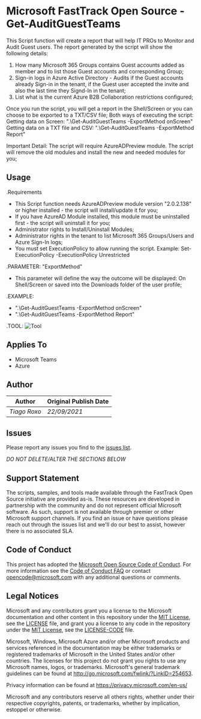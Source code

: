# Microsoft FastTrack Open Source - Get-AuditGuestTeams

This Script function will create a report that will help IT PROs to Monitor and Audit Guest users. The report generated by the script will show the following details:
1. How many Microsoft 365 Groups contains Guest accounts added as member and to list those Guest accounts and corresponding Group;
2. Sign-in logs in Azure Active Directory - Audits if the Guest accounts already Sign-in in the tenant, if the Guest user accepted the invite and also the last time they Signd-In in the tenant;
3. List what is the current Azure B2B Collaboration restrictions configured;

Once you run the script, you will get a report in the Shell/Screen or you can choose to be exported to a TXT/CSV file;
Both ways of executing the script:
	Getting data on Screen: ".\Get-AuditGuestTeams -ExportMethod onScreen"
	Getting data on a TXT file and CSV: ".\Get-AuditGuestTeams -ExportMethod Report"

Important Detail: The script will require AzureADPreview module. The script will remove the old modules and install the new and needed modules for you;

## Usage

.Requirements
- This Script function needs AzureADPreview module version "2.0.2.138" or higher installed - the script will install/update it for you;
- If you have AzureAD Module installed, this module must be uninstalled first - the script will uninstall it for you;
- Administrator rights to Install/Uninstall Modules;
- Administrator rights in the tenant to list  Microsoft 365 Groups/Users and Azure Sign-In logs;
- You must set ExecutionPolicy to allow running the script. Example: Set-ExecutionPolicy -ExecutionPolicy Unrestricted

.PARAMETER: "ExportMethod"
- This parameter will define the way the outcome will be displayed: On Shell/Screen or saved into the Downloads folder of the user profile;

.EXAMPLE:
- ".\Get-AuditGuestTeams -ExportMethod onScreen"
- ".\Get-AuditGuestTeams -ExportMethod Report"

.TOOL:
![Tool](https://github.com/)

## Applies To

- Microsoft Teams
- Azure

## Author

|Author|Original Publish Date
|----|--------------------------
|_Tiago Roxo_|_22/09/2021_|

## Issues

Please report any issues you find to the [issues list](https://github.com/microsoft/FastTrack/issues).


_DO NOT DELETE/ALTER THE SECTIONS BELOW_

## Support Statement

The scripts, samples, and tools made available through the FastTrack Open Source initiative are provided as-is. These resources are developed in partnership with the community and do not represent official Microsoft software. As such, support is not available through premier or other Microsoft support channels. If you find an issue or have questions please reach out through the issues list and we'll do our best to assist, however there is no associated SLA.

## Code of Conduct

This project has adopted the [Microsoft Open Source Code of Conduct](https://opensource.microsoft.com/codeofconduct/).
For more information see the [Code of Conduct FAQ](https://opensource.microsoft.com/codeofconduct/faq/) or
contact [opencode@microsoft.com](mailto:opencode@microsoft.com) with any additional questions or comments.

## Legal Notices

Microsoft and any contributors grant you a license to the Microsoft documentation and other content in this repository under the [MIT License](https://opensource.org/licenses/MIT), see the [LICENSE](LICENSE) file, and grant you a license to any code in the repository under the [MIT License](https://opensource.org/licenses/MIT), see the [LICENSE-CODE](LICENSE-CODE) file.

Microsoft, Windows, Microsoft Azure and/or other Microsoft products and services referenced in the documentation may be either trademarks or registered trademarks of Microsoft in the United States and/or other countries. The licenses for this project do not grant you rights to use any Microsoft names, logos, or trademarks. Microsoft's general trademark guidelines can be found at http://go.microsoft.com/fwlink/?LinkID=254653.

Privacy information can be found at https://privacy.microsoft.com/en-us/

Microsoft and any contributors reserve all others rights, whether under their respective copyrights, patents,
or trademarks, whether by implication, estoppel or otherwise.
